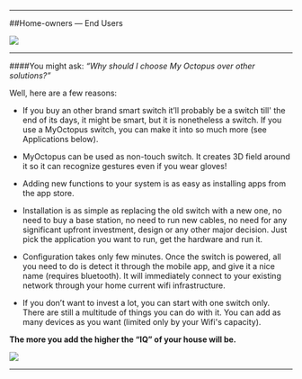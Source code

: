 ---  

##Home-owners — End Users  
  
<img src="http://4.bp.blogspot.com/-7fqLH4KRemk/VaDQPEalsoI/AAAAAAAAAIw/6yRAhHkeEkw/s1600/myOctupus002-08logoonly.png">  


***


####You might ask: *“Why should I choose My Octopus over other solutions?”*  
 
Well, here are a few reasons:  

-    If you buy an other brand smart switch it’ll probably be a switch till' the end of its days, it might be 
smart, but it is nonetheless a switch. If you use a MyOctopus switch, you can make it into so much more (see Applications below).  


-    MyOctopus can be used as non-touch switch. It creates 3D field around it so it can recognize gestures even if you wear gloves! 
  
-    Adding new functions to your system is as easy as installing apps from the app store.  
  
  
-    Installation is as simple as replacing the old switch with a new one, no need to buy a base station, no need to run new cables, no need for any significant upfront investment, design or any other major decision. Just pick the application you want to run, get the hardware and run it.  

-    Configuration takes only few minutes. Once the switch is powered, all you need to do is detect it through the mobile app, and give it a nice name (requires bluetooth). It will immediately connect to your existing network through your home current wifi infrastructure.  

-    If you don’t want to invest a lot, you can start with one switch only.  There are still a multitude of things you can do with it.  You can add as many devices as you want (limited only by your Wifi's capacity).  
  
  **The more you add the higher the “IQ”  of your house will be.**  
  
 ![](http://i.imgur.com/UqEIqrV.png)   
  

 


***
